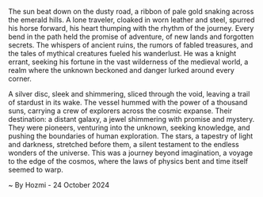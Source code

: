 
The sun beat down on the dusty road, a ribbon of pale gold snaking across the emerald hills. A lone traveler, cloaked in worn leather and steel, spurred his horse forward, his heart thumping with the rhythm of the journey. Every bend in the path held the promise of adventure, of new lands and forgotten secrets. The whispers of ancient ruins, the rumors of fabled treasures, and the tales of mythical creatures fueled his wanderlust. He was a knight errant, seeking his fortune in the vast wilderness of the medieval world, a realm where the unknown beckoned and danger lurked around every corner.

A silver disc, sleek and shimmering, sliced through the void, leaving a trail of stardust in its wake. The vessel hummed with the power of a thousand suns, carrying a crew of explorers across the cosmic expanse. Their destination: a distant galaxy, a jewel shimmering with promise and mystery. They were pioneers, venturing into the unknown, seeking knowledge, and pushing the boundaries of human exploration. The stars, a tapestry of light and darkness, stretched before them, a silent testament to the endless wonders of the universe. This was a journey beyond imagination, a voyage to the edge of the cosmos, where the laws of physics bent and time itself seemed to warp. 

~ By Hozmi - 24 October 2024
